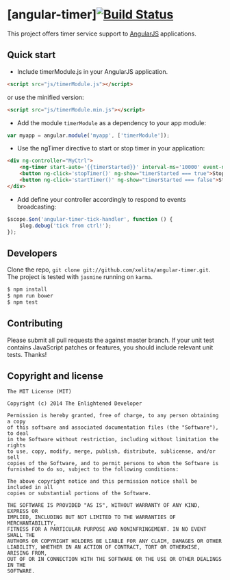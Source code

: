 # [angular-timer][![Build Status](https://travis-ci.org/xelita/angular-timer.png?branch=master)](https://travis-ci.org/xelita/angular-timer)

This project offers timer service support to [AngularJS](http://angularjs.org) applications.

## Quick start

+ Include timerModule.js in your AngularJS application.

```html
<script src="js/timerModule.js"></script>
```

or use the minified version:

```html
<script src="js/timerModule.min.js"></script>
```

+ Add the module `timerModule` as a dependency to your app module:

```javascript
var myapp = angular.module('myapp', ['timerModule']);
```

+ Use the ngTimer directive to start or stop timer in your application:

```html
<div ng-controller="MyCtrl">
    <ng-timer start-auto='{{timerStarted}}' interval-ms='10000' event-name='angular-timer-tick-handler'></ng-timer>
    <button ng-click='stopTimer()' ng-show="timerStarted === true">Stop Timer!</button>
    <button ng-click='startTimer()' ng-show="timerStarted === false">Start Timer!</button>
</div>
```

+ Add define your controller accordingly to respond to events broadcasting:

```javascript
$scope.$on('angular-timer-tick-handler', function () {
    $log.debug('tick from ctrl!');
});
```

## Developers

Clone the repo, `git clone git://github.com/xelita/angular-timer.git`.
The project is tested with `jasmine` running on `karma`.

>
``` bash
$ npm install
$ npm run bower
$ npm test
```

## Contributing

Please submit all pull requests the against master branch. If your unit test contains JavaScript patches or features, you should include relevant unit tests. Thanks!

## Copyright and license

    The MIT License (MIT)

    Copyright (c) 2014 The Enlightened Developer

    Permission is hereby granted, free of charge, to any person obtaining a copy
    of this software and associated documentation files (the "Software"), to deal
    in the Software without restriction, including without limitation the rights
    to use, copy, modify, merge, publish, distribute, sublicense, and/or sell
    copies of the Software, and to permit persons to whom the Software is
    furnished to do so, subject to the following conditions:

    The above copyright notice and this permission notice shall be included in all
    copies or substantial portions of the Software.

    THE SOFTWARE IS PROVIDED "AS IS", WITHOUT WARRANTY OF ANY KIND, EXPRESS OR
    IMPLIED, INCLUDING BUT NOT LIMITED TO THE WARRANTIES OF MERCHANTABILITY,
    FITNESS FOR A PARTICULAR PURPOSE AND NONINFRINGEMENT. IN NO EVENT SHALL THE
    AUTHORS OR COPYRIGHT HOLDERS BE LIABLE FOR ANY CLAIM, DAMAGES OR OTHER
    LIABILITY, WHETHER IN AN ACTION OF CONTRACT, TORT OR OTHERWISE, ARISING FROM,
    OUT OF OR IN CONNECTION WITH THE SOFTWARE OR THE USE OR OTHER DEALINGS IN THE
    SOFTWARE.
